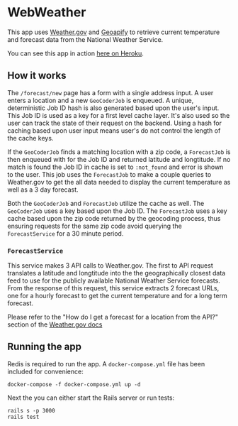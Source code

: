 # WebWeather

This app uses [Weather.gov](https://www.weather.gov/) and
[Geoapify](https://www.geoapify.com/) to retrieve current temperature
and forecast data from the National Weather Service.

You can see this app in action
[here on Heroku](https://web-weather.herokuapp.com/).

## How it works

The `/forecast/new` page has a form with a single address input. A user
enters a location and a new `GeoCoderJob` is enqueued. A unique,
deterministic Job ID hash is also generated based upon the user's input.
This Job ID is used as a key for a first level cache layer. It's also
used so the user can track the state of their request on the backend.
Using a hash for caching based upon user input means user's do not
control the length of the cache keys.

If the `GeoCoderJob` finds a matching location with a zip code,
a `ForecastJob` is then enqueued with for the Job ID and returned
latitude and longtitude. If no match is found the Job ID in cache is set
to `:not_found` and error is shown to the user. This job uses the
`ForecastJob` to make a couple queries to Weather.gov to get the all
data needed to display the current temperature as well as a 3 day
forecast.

Both the `GeoCoderJob` and `ForecastJob` utilize the cache as well. The
`GeoCoderJob` uses a key based upon the Job ID. The `ForecastJob` uses a
key cache based upon the zip code returned by the geocoding process,
thus ensuring requests for the same zip code avoid querying the
`ForecastService` for a 30 minute period.

### `ForecastService`

This service makes 3 API calls to Weather.gov. The first to API request
translates a latitude and longtitude into the the geographically closest
data feed to use for the publicly available National Weather Service
forecasts. From the response of this request, this service extracts 2
forecast URLs, one for a hourly forecast to get the current temperature
and for a long term forecast.

Please refer to the "How do I get a forecast for a location from the
API?" section of the [Weather.gov docs](https://weather-gov.github.io/api/general-faqs)

## Running the app

Redis is required to run the app. A `docker-compose.yml` file has been
included for convenience:

```
docker-compose -f docker-compose.yml up -d
```

Next the you can either start the Rails server or run tests:

```
rails s -p 3000
rails test
```
